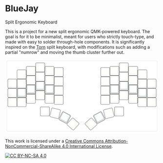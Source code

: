 # BlueJay
 Split Ergonomic Keyboard

This is a project for a new split ergonomic QMK-powered keyboard. The goal is for it to be minimalist, meant for users who strictly touch-type, and made with easy to solder through-hole components. It is significantly inspired on the [Torn](https://github.com/rtitmuss/torn) split keyboard, with modifications such as adding a partial "numrow" and moving the thumb cluster further out.

![Prototype Key Positions](doc/bluejay-prototype-v4---both-hands.svg)

This work is licensed under a
[Creative Commons Attribution-NonCommercial-ShareAlike 4.0 International License][cc-by-nc-sa].

[![CC BY-NC-SA 4.0][cc-by-nc-sa-image]][cc-by-nc-sa]

[cc-by-nc-sa]: http://creativecommons.org/licenses/by-nc-sa/4.0/
[cc-by-nc-sa-image]: https://licensebuttons.net/l/by-nc-sa/4.0/88x31.png
[cc-by-nc-sa-shield]: https://img.shields.io/badge/License-CC%20BY--NC--SA%204.0-lightgrey.svg
